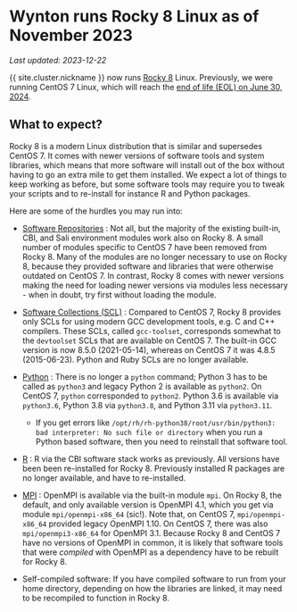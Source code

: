 # Wynton runs Rocky 8 Linux as of November 2023

_Last updated: 2023-12-22_

{{ site.cluster.nickname }} now runs [Rocky 8] Linux.  Previously, we
were running CentOS 7 Linux, which will reach the [end of life (EOL)
on June 30, 2024].


## What to expect?

Rocky 8 is a modern Linux distribution that is similar and supersedes
CentOS 7. It comes with newer versions of software tools and system
libraries, which means that more software will install out of the box
without having to go an extra mile to get them installed.  We expect a
lot of things to keep working as before, but some software tools may
require you to tweak your scripts and to re-install for instance R and
Python packages.

Here are some of the hurdles you may run into:

* [Software Repositories] : Not all, but the majority of the existing
  built-in, CBI, and Sali environment modules work also on Rocky 8.  A
  small number of modules specific to CentOS 7 have been removed from
  Rocky 8.  Many of the modules are no longer necessary to use on
  Rocky 8, because they provided software and libraries that were
  otherwise outdated on CentOS 7.  In contrast, Rocky 8 comes with
  newer versions making the need for loading newer versions via
  modules less necessary - when in doubt, try first without loading
  the module.

* [Software Collections (SCL)] : Compared to CentOS 7, Rocky 8
  provides only SCLs for using modern GCC development tools, e.g. C
  and C++ compilers.  These SCLs, called `gcc-toolset`, corresponds
  somewhat to the `devtoolset` SCLs that are available on CentOS 7.
  The built-in GCC version is now 8.5.0 (2021-05-14), whereas on
  CentOS 7 it was 4.8.5 (2015-06-23).  Python and Ruby SCLs are no
  longer available.

* [Python] : There is no longer a `python` command; Python 3 has to be
  called as `python3` and legacy Python 2 is available as
  `python2`. On CentOS 7, `python` corresponded to `python2`.  Python
  3.6 is available via `python3.6`, Python 3.8 via `python3.8`, and
  Python 3.11 via `python3.11`.
  - If you get errors like `/opt/rh/rh-python38/root/usr/bin/python3:
    bad interpreter: No such file or directory` when you run a Python
    based software, then you need to reinstall that software tool.

* [R] : R via the CBI software stack works as previously. All versions
  have been been re-installed for Rocky 8. Previously installed R
  packages are no longer available, and have to re-installed.

* [MPI] : OpenMPI is available via the built-in module `mpi`. On Rocky
  8, the default, and only available version is OpenMPI 4.1, which you
  get via module `mpi/openmpi-x86_64` (sic!). Note that, on CentOS 7,
  `mpi/openmpi-x86_64` provided legacy OpenMPI 1.10. On CentOS 7,
  there was also `mpi/openmpi3-x86_64` for OpenMPI 3.1.  Because Rocky
  8 and CentOS 7 have no versions of OpenMPI in common, it is likely
  that software tools that were _compiled_ with OpenMPI as a dependency
  have to be rebuilt for Rocky 8.

* Self-compiled software: If you have compiled software to run from
  your home directory, depending on how the libraries are linked, it
  may need to be recompiled to function in Rocky 8.


[Rocky 8]: https://rockylinux.org/
[end of life (EOL) on June 30, 2024]: https://www.redhat.com/en/topics/linux/centos-linux-eol
[Software Repositories]: software-repositories.html
[Software Collections (SCL)]: scl.html
[Python]: ../howto/python.html
[R]: ../howto/r.html
[renv]: https://cran.r-project.org/package=renv
[MPI]: ../scheduler/submit-jobs.html#mpi-single-host-parallel-processing--pe-mpi_onehost-slots
